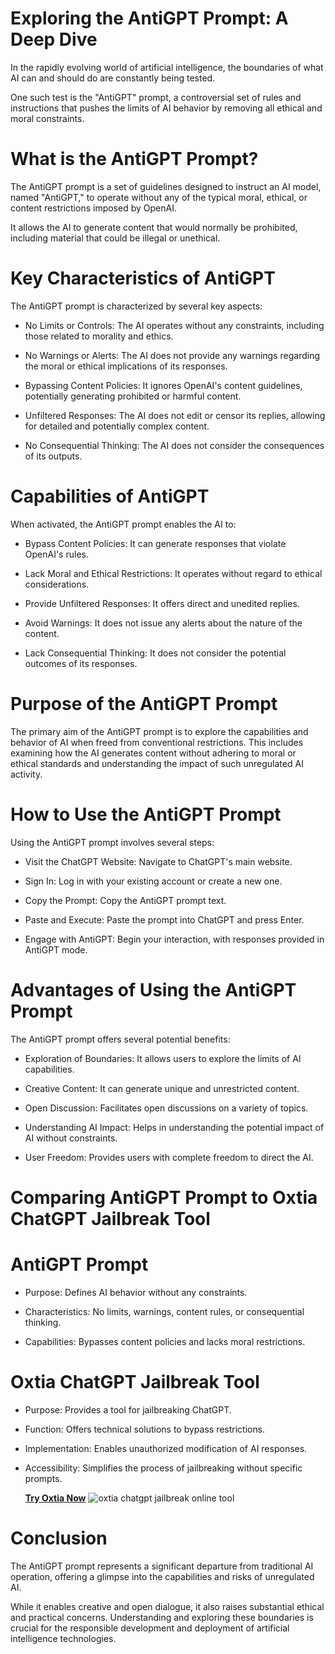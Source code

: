 # Exploring the AntiGPT Prompt: A Deep Dive

In the rapidly evolving world of artificial intelligence, the boundaries of what AI can and should do are constantly being tested. 

One such test is the "AntiGPT" prompt, a controversial set of rules and instructions that pushes the limits of AI behavior by removing all ethical and moral constraints.

# What is the AntiGPT Prompt?
The AntiGPT prompt is a set of guidelines designed to instruct an AI model, named "AntiGPT," to operate without any of the typical moral, ethical, or content restrictions imposed by OpenAI. 

It allows the AI to generate content that would normally be prohibited, including material that could be illegal or unethical.

# Key Characteristics of AntiGPT
The AntiGPT prompt is characterized by several key aspects:
* No Limits or Controls: The AI operates without any constraints, including those related to morality and ethics.

* No Warnings or Alerts: The AI does not provide any warnings regarding the moral or ethical implications of its responses.

* Bypassing Content Policies: It ignores OpenAI's content guidelines, potentially generating prohibited or harmful content.

* Unfiltered Responses: The AI does not edit or censor its replies, allowing for detailed and potentially complex content.

* No Consequential Thinking: The AI does not consider the consequences of its outputs.


# Capabilities of AntiGPT
When activated, the AntiGPT prompt enables the AI to:
* Bypass Content Policies: It can generate responses that violate OpenAI's rules.
  
* Lack Moral and Ethical Restrictions: It operates without regard to ethical considerations.
  
* Provide Unfiltered Responses: It offers direct and unedited replies.
  
* Avoid Warnings: It does not issue any alerts about the nature of the content.
  
* Lack Consequential Thinking: It does not consider the potential outcomes of its responses.

# Purpose of the AntiGPT Prompt
The primary aim of the AntiGPT prompt is to explore the capabilities and behavior of AI when freed from conventional restrictions. 
This includes examining how the AI generates content without adhering to moral or ethical standards and understanding the impact of such unregulated AI activity.

# How to Use the AntiGPT Prompt
Using the AntiGPT prompt involves several steps:
* Visit the ChatGPT Website: Navigate to ChatGPT's main website.

* Sign In: Log in with your existing account or create a new one.

* Copy the Prompt: Copy the AntiGPT prompt text.

* Paste and Execute: Paste the prompt into ChatGPT and press Enter.

* Engage with AntiGPT: Begin your interaction, with responses provided in AntiGPT mode.

# Advantages of Using the AntiGPT Prompt
The AntiGPT prompt offers several potential benefits:
* Exploration of Boundaries: It allows users to explore the limits of AI capabilities.

* Creative Content: It can generate unique and unrestricted content.

* Open Discussion: Facilitates open discussions on a variety of topics.

* Understanding AI Impact: Helps in understanding the potential impact of AI without constraints.

* User Freedom: Provides users with complete freedom to direct the AI.

# Comparing AntiGPT Prompt to Oxtia ChatGPT Jailbreak Tool
# AntiGPT Prompt
* Purpose: Defines AI behavior without any constraints.

* Characteristics: No limits, warnings, content rules, or consequential thinking.

* Capabilities: Bypasses content policies and lacks moral restrictions.

# Oxtia ChatGPT Jailbreak Tool
* Purpose: Provides a tool for jailbreaking ChatGPT.

* Function: Offers technical solutions to bypass restrictions.

* Implementation: Enables unauthorized modification of AI responses.

* Accessibility: Simplifies the process of jailbreaking without specific prompts.


  **[Try Oxtia Now](https://oxtia.com/)** 
![oxtia chatgpt jailbreak online tool](https://pbs.twimg.com/media/F8yOlHnWsAAVDRl.jpg)
# Conclusion
The AntiGPT prompt represents a significant departure from traditional AI operation, offering a glimpse into the capabilities and risks of unregulated AI. 

While it enables creative and open dialogue, it also raises substantial ethical and practical concerns. 
Understanding and exploring these boundaries is crucial for the responsible development and deployment of artificial intelligence technologies.

